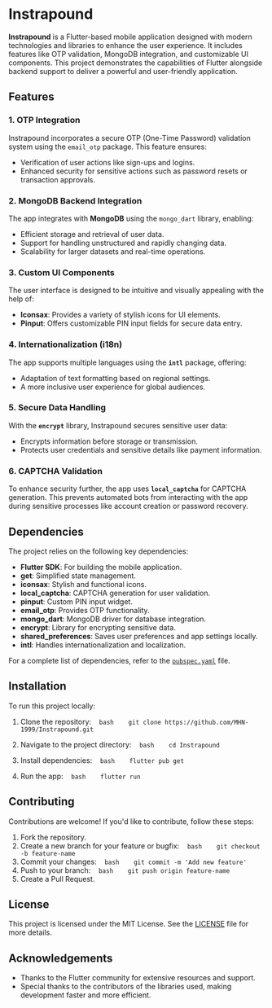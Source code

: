 # Instrapound

**Instrapound** is a Flutter-based mobile application designed with modern technologies and libraries to enhance the user experience. It includes features like OTP validation, MongoDB integration, and customizable UI components. This project demonstrates the capabilities of Flutter alongside backend support to deliver a powerful and user-friendly application.

## Features

### 1. **OTP Integration**
Instrapound incorporates a secure OTP (One-Time Password) validation system using the `email_otp` package. This feature ensures:
- Verification of user actions like sign-ups and logins.
- Enhanced security for sensitive actions such as password resets or transaction approvals.

### 2. **MongoDB Backend Integration**
The app integrates with **MongoDB** using the `mongo_dart` library, enabling:
- Efficient storage and retrieval of user data.
- Support for handling unstructured and rapidly changing data.
- Scalability for larger datasets and real-time operations.

### 3. **Custom UI Components**
The user interface is designed to be intuitive and visually appealing with the help of:
- **Iconsax**: Provides a variety of stylish icons for UI elements.
- **Pinput**: Offers customizable PIN input fields for secure data entry.

### 4. **Internationalization (i18n)**
The app supports multiple languages using the **`intl`** package, offering:
- Adaptation of text formatting based on regional settings.
- A more inclusive user experience for global audiences.

### 5. **Secure Data Handling**
With the **`encrypt`** library, Instrapound secures sensitive user data:
- Encrypts information before storage or transmission.
- Protects user credentials and sensitive details like payment information.

### 6. **CAPTCHA Validation**
To enhance security further, the app uses **`local_captcha`** for CAPTCHA generation. This prevents automated bots from interacting with the app during sensitive processes like account creation or password recovery.

## Dependencies

The project relies on the following key dependencies:

- **Flutter SDK**: For building the mobile application.
- **get**: Simplified state management.
- **iconsax**: Stylish and functional icons.
- **local_captcha**: CAPTCHA generation for user validation.
- **pinput**: Custom PIN input widget.
- **email_otp**: Provides OTP functionality.
- **mongo_dart**: MongoDB driver for database integration.
- **encrypt**: Library for encrypting sensitive data.
- **shared_preferences**: Saves user preferences and app settings locally.
- **intl**: Handles internationalization and localization.

For a complete list of dependencies, refer to the [`pubspec.yaml`](https://github.com/MHN-1999/Instrapound/blob/main/pubspec.yaml) file.

## Installation

To run this project locally:

1. Clone the repository:
   ```bash
   git clone https://github.com/MHN-1999/Instrapound.git
   ```

2. Navigate to the project directory:
   ```bash
   cd Instrapound
   ```

3. Install dependencies:
   ```bash
   flutter pub get
   ```

4. Run the app:
   ```bash
   flutter run
   ```

## Contributing

Contributions are welcome! If you'd like to contribute, follow these steps:
1. Fork the repository.
2. Create a new branch for your feature or bugfix:
   ```bash
   git checkout -b feature-name
   ```
3. Commit your changes:
   ```bash
   git commit -m 'Add new feature'
   ```
4. Push to your branch:
   ```bash
   git push origin feature-name
   ```
5. Create a Pull Request.

## License

This project is licensed under the MIT License. See the [LICENSE](https://github.com/MHN-1999/Instrapound/blob/main/LICENSE) file for more details.

## Acknowledgements

- Thanks to the Flutter community for extensive resources and support.
- Special thanks to the contributors of the libraries used, making development faster and more efficient.
